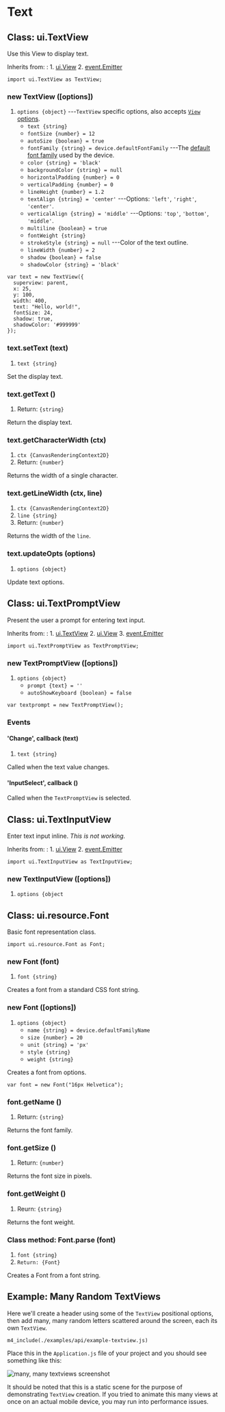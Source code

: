 # Text

## Class: ui.TextView

Use this View to display text.

Inherits from:
:    1. [ui.View](./ui-view.html)
     2. [event.Emitter](./event.html#class-event.emitter)

~~~
import ui.TextView as TextView;
~~~

### new TextView ([options])
1. `options {object}` ---`TextView` specific options, also accepts [`View` options](./ui-view.html#new-view-options).
	* `text {string}`
	* `fontSize {number} = 12`
	* `autoSize {boolean} = true`
	* `fontFamily {string} = device.defaultFontFamily` ---The [default font family](device.html#device.defaultfontfamily) used by the device.
	* `color {string} = 'black'`
	* `backgroundColor {string} = null`
	* `horizontalPadding {number} = 0`
	* `verticalPadding {number} = 0`
	* `lineHeight {number} = 1.2`
	* `textAlign {string} = 'center'` ---Options: `'left'`, `'right'`, `'center'`.
	* `verticalAlign {string} = 'middle'` ---Options: `'top'`, `'bottom'`, `'middle'`.
	* `multiline {boolean} = true`
	* `fontWeight {string}`
	* `strokeStyle {string} = null` ---Color of the text outline.
	* `lineWidth {number} = 2`
	* `shadow {boolean} = false`
	* `shadowColor {string} = 'black'`

~~~
var text = new TextView({
  superview: parent,
  x: 25,
  y: 100,
  width: 400,
  text: "Hello, world!",
  fontSize: 24,
  shadow: true,
  shadowColor: '#999999'
});
~~~

### text.setText (text)
1. `text {string}`

Set the display text.

### text.getText ()
1. Return: `{string}`

Return the display text.

### text.getCharacterWidth (ctx)
1. `ctx {CanvasRenderingContext2D}`
2. Return: `{number}`

Returns the width of a single character.

### text.getLineWidth (ctx, line)
1. `ctx {CanvasRenderingContext2D}`
2. `line {string}`
3. Return: `{number}`

Returns the width of the `line`.

### text.updateOpts (options)
1. `options {object}`

Update text options.


## Class: ui.TextPromptView

Present the user a prompt for entering text input.

Inherits from:
:    1. [ui.TextView](./ui-text.html#class-ui.textview)
     2. [ui.View](./ui-view.html)
	 3. [event.Emitter](./event.html#class-event.emitter)

~~~
import ui.TextPromptView as TextPromptView;
~~~

### new TextPromptView ([options])
1. `options {object}`
	* `prompt {text} = ''`
	* `autoShowKeyboard {boolean} = false`

~~~
var textprompt = new TextPromptView();
~~~

### Events

#### \'Change\', callback (text)
1. `text {string}`

Called when the text value changes.

#### \'InputSelect\', callback ()

Called when the `TextPromptView` is selected.



## Class: ui.TextInputView

Enter text input inline. *This is not working.*

Inherits from:
:    1. [ui.View](./ui-view.html)
	 2. [event.Emitter](./event.html#class-event.emitter)

~~~
import ui.TextInputView as TextInputView;
~~~

### new TextInputView ([options])
1. `options {object`



## Class: ui.resource.Font

Basic font representation class.

~~~
import ui.resource.Font as Font;
~~~

### new Font (font)
1. `font {string}`

Creates a font from a standard CSS font string.

### new Font ([options])
1. `options {object}`
	* `name {string} = device.defaultFamilyName`
	* `size {number} = 20`
	* `unit {string} = 'px'`
	* `style {string}`
	* `weight {string}`

Creates a font from options.

~~~
var font = new Font("16px Helvetica");
~~~

### font.getName ()
1. Return: `{string}`

Returns the font family.

### font.getSize ()
1. Return: `{number}`

Returns the font size in pixels.

### font.getWeight ()
1. Reurn: `{string}`

Returns the font weight.

### Class method: Font.parse (font)
1. `font {string}`
2. `Return: {Font}`

Creates a Font from a font string.


## Example: Many Random TextViews

Here we'll create a header using some of the `TextView`
positional options, then add many, many random letters
scattered around the screen, each its own `TextView`.

~~~
m4_include(./examples/api/example-textview.js)
~~~

Place this in the `Application.js` file of your project and
you should see something like this:

<img src="./assets/ui-textview/example-textview.png" alt="many, many textviews screenshot" class="screenshot">

It should be noted that this is a static scene for the purpose of
demonstrating `TextView` creation. If you tried to animate
this many views at once on an actual mobile device, you may
run into performance issues.
